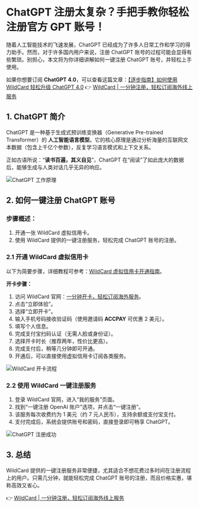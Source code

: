 # ChatGPT 注册太复杂？手把手教你轻松注册官方 GPT 账号！

随着人工智能技术的飞速发展，ChatGPT 已经成为了许多人日常工作和学习的得力助手。然而，对于许多国内用户来说，注册 ChatGPT 账号的过程可能会显得有些繁琐。别担心，本文将为你详细讲解如何一键注册 ChatGPT 账号，并轻松上手使用。

如果你想要订阅 **ChatGPT 4.0**，可以查看这篇文章：[【逐步指南】如何使用 WildCard 轻松升级 ChatGPT 4.0](https://bbtdd.com/WildCard) 👉 [WildCard | 一分钟注册，轻松订阅海外线上服务](https://bbtdd.com/WildCard)

## 1. ChatGPT 简介

ChatGPT 是一种基于生成式预训练变换器（Generative Pre-trained Transformer）的 **人工智能语言模型**。它的核心原理是通过分析海量的互联网文本数据（包含上千亿个参数），反复学习语言模式和上下文关系。

正如古语所说：“**读书百遍，其义自见**”，ChatGPT 在“阅读”了如此庞大的数据后，能够生成与人类对话几乎无异的响应。

![ChatGPT 工作原理](https://bbtdd.com/img/4906945791093.webp)

## 2. 如何一键注册 ChatGPT 账号

### 步骤概述：
1. 开通一张 WildCard 虚拟信用卡。
2. 使用 WildCard 提供的一键注册服务，轻松完成 ChatGPT 账号的注册。

### 2.1 开通 WildCard 虚拟信用卡

以下为简要步骤，详细教程可参考：[WildCard 虚拟信用卡开通指南](https://bbtdd.com/WildCard)。

**开卡步骤：**
1. 访问 WildCard 官网：[一分钟开卡，轻松订阅海外服务](https://bbtdd.com/WildCard)。
2. 点击“立即体验”。
3. 选择“立即开卡”。
4. 输入手机号码接收验证码（使用邀请码 **ACCPAY** 可优惠 2 美元）。
5. 填写个人信息。
6. 完成支付宝扫码认证（无需人脸或身份证）。
7. 选择开卡时长（推荐两年，性价比更高）。
8. 完成支付后，稍等几分钟即可开通。
9. 开通后，可以直接使用虚拟信用卡订阅各类服务。

![WildCard 开卡流程](https://bbtdd.com/img/5502897792506829.webp)

### 2.2 使用 WildCard 一键注册服务

1. 登录 WildCard 官网，进入“我的服务”页面。
2. 找到“一键注册 OpenAI 账户”选项，并点击“一键注册”。
3. 该服务每次收费约为 1 美元（约 7 元人民币），支持余额或支付宝支付。
4. 支付完成后，系统会提供账号和密码，直接登录即可畅享 ChatGPT。

![ChatGPT 注册成功](https://bbtdd.com/img/782084805050.webp)

## 3. 总结

WildCard 提供的一键注册服务非常便捷，尤其适合不想花费过多时间在注册流程上的用户。只需几分钟，就能轻松完成 ChatGPT 账号的注册，而且价格实惠，堪称高效又省心。

👉 [WildCard | 一分钟注册，轻松订阅海外线上服务](https://bbtdd.com/WildCard)
